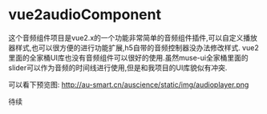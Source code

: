 # vue2audioComponent
这个音频组件项目是vue2.x的一个功能非常简单的音频组件插件,可以自定义播放器样式,也可以很方便的进行功能扩展,h5自带的音频控制器没办法修改样式.
vue2里面的全家桶UI库也没有音频组件可以很好的使用.虽然muse-ui全家桶里面的slider可以作为音频的时间线进行使用,但是和我项目的UI库貌似有冲突.

可以看下预览图:
http://au-smart.cn/auscience/static/img/audioplayer.png

待续

